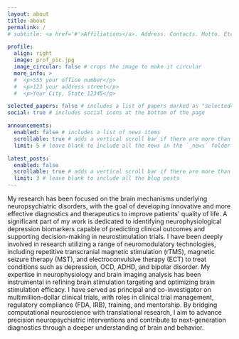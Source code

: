 ```yaml
---
layout: about
title: about
permalink: /
# subtitle: <a href='#'>Affiliations</a>. Address. Contacts. Motto. Etc.

profile:
  align: right
  image: prof_pic.jpg
  image_circular: false # crops the image to make it circular
  more_info: >
  #  <p>555 your office number</p>
  #  <p>123 your address street</p>
  #  <p>Your City, State 12345</p>

selected_papers: false # includes a list of papers marked as "selected={true}"
social: true # includes social icons at the bottom of the page

announcements:
  enabled: false # includes a list of news items
  scrollable: true # adds a vertical scroll bar if there are more than 3 news items
  limit: 5 # leave blank to include all the news in the `_news` folder

latest_posts:
  enabled: false
  scrollable: true # adds a vertical scroll bar if there are more than 3 new posts items
  limit: 3 # leave blank to include all the blog posts
---
```


My research has been focused on the brain mechanisms underlying neuropsychiatric disorders, with the goal of developing innovative and more effective diagnostics and therapeutics to improve patients' quality of life. A significant part of my work is dedicated to identifying neurophysiological depression biomarkers capable of predicting clinical outcomes and supporting decision-making in neurostimulation trials. I have been deeply involved in research utilizing a range of neuromodulatory technologies, including repetitive transcranial magnetic stimulation (rTMS), magnetic seizure therapy (MST), and electroconvulsive therapy (ECT) to treat conditions such as depression, OCD, ADHD, and bipolar disorder. My expertise in neurophysiology and brain imaging analysis has been instrumental in refining brain stimulation targeting and optimizing brain stimulation efficacy.
I have served as principal and co-investigator on multimillion-dollar clinical trials, with roles in clinical trial management, regulatory compliance (FDA, IRB), training, and mentorship. By bridging computational neuroscience with translational research, I aim to advance precision neuropsychiatric interventions and contribute to next-generation diagnostics through a deeper understanding of brain and behavior.
